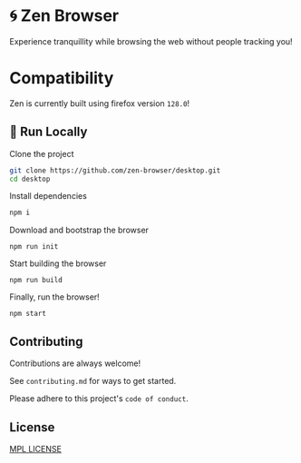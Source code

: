 
# 🌀 Zen Browser

Experience tranquillity while browsing the web without people tracking you!

# Compatibility

Zen is currently built using firefox version `128.0`!

## 🚀 Run Locally

Clone the project

```bash
git clone https://github.com/zen-browser/desktop.git
cd desktop
```

Install dependencies 

```bash
npm i
```

Download and bootstrap the browser

```
npm run init
```

Start building the browser

```
npm run build
```

Finally, run the browser!

```
npm start
```

## Contributing

Contributions are always welcome!

See `contributing.md` for ways to get started.

Please adhere to this project's `code of conduct`.


## License

[MPL LICENSE](https://choosealicense.com/licenses/mit/)

